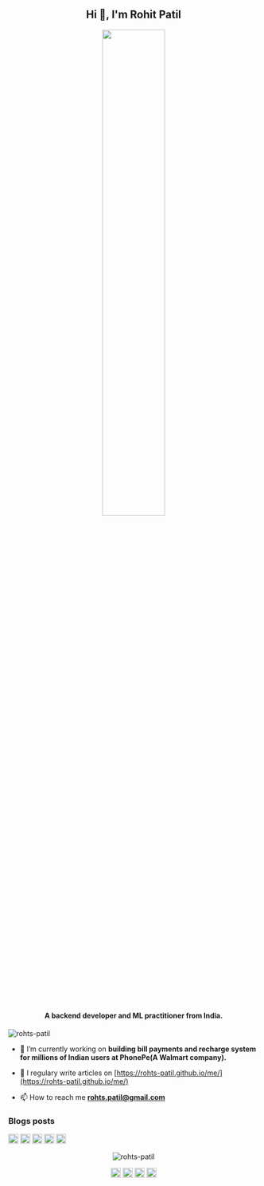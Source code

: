 <h2 align="center">Hi 👋, I'm Rohit Patil</h2>
<p align="center"><img width=50% src="https://media.giphy.com/media/IThjAlJnD9WNO/giphy.gif"></p>
<h4 align="center">A backend developer and ML practitioner from India.</h4>

<p align="left"> <img src="https://komarev.com/ghpvc/?username=rohts-patil" alt="rohts-patil" /> </p>

- 🔭 I’m currently working on **building bill payments and recharge system for millions of Indian users at PhonePe(A Walmart company).**

- 📝 I regulary write articles on [https://rohts-patil.github.io/me/](https://rohts-patil.github.io/me/)

- 📫 How to reach me **rohts.patil@gmail.com**

### Blogs posts
<!-- BLOG-POST-LIST:START -->
<!-- BLOG-POST-LIST:END -->

<p align="left"><img src="https://devicons.github.io/devicon/devicon.git/icons/java/java-original-wordmark.svg" alt="java" width="20" height="20"/> <img src="https://devicons.github.io/devicon/devicon.git/icons/mysql/mysql-original-wordmark.svg" alt="mysql" width="20" height="20"/> <img src="https://devicons.github.io/devicon/devicon.git/icons/redis/redis-original-wordmark.svg" alt="redis" width="20" height="20"/> <img src="https://devicons.github.io/devicon/devicon.git/icons/python/python-original-wordmark.svg" alt="python" width="20" height="20"/> <img src="https://devicons.github.io/devicon/devicon.git/icons/oracle/oracle-original.svg" alt="oracle" width="20" height="20"/></p><p align="center"> <img src="https://github-readme-stats.vercel.app/api?username=rohts-patil&show_icons=true" alt="rohts-patil" /> </p>

<p align="center">
<a href="https://dev.to/rohitpatil5" target="blank"><img align="center" src="https://cdn.jsdelivr.net/npm/simple-icons@3.0.1/icons/dev-dot-to.svg" alt="rohitpatil5" height="20" width="20" /></a>
<a href="https://twitter.com/@rohitpatil5" target="blank"><img align="center" src="https://cdn.jsdelivr.net/npm/simple-icons@3.0.1/icons/twitter.svg" alt="@rohitpatil5" height="20" width="20" /></a>
<a href="https://linkedin.com/in/rohitrpatil" target="blank"><img align="center" src="https://cdn.jsdelivr.net/npm/simple-icons@3.0.1/icons/linkedin.svg" alt="rohitrpatil" height="20" width="20" /></a>
<a href="https://medium.com/@rohitrpatil" target="blank"><img align="center" src="https://cdn.jsdelivr.net/npm/simple-icons@3.0.1/icons/medium.svg" alt="@rohitrpatil" height="20" width="20" /></a>
</p>
